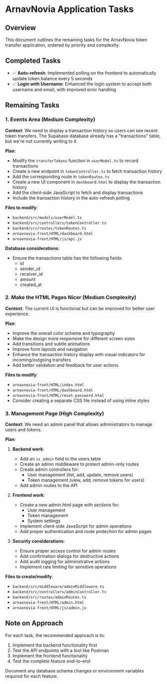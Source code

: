 # ArnavNovia Application Tasks

## Overview
This document outlines the remaining tasks for the ArnavNovia token transfer application, ordered by priority and complexity.

## Completed Tasks
- ✅ **Auto-refresh**: Implemented polling on the frontend to automatically update token balance every 5 seconds
- ✅ **Login with Username**: Enhanced the login system to accept both username and email, with improved error handling

## Remaining Tasks

### 1. Events Area (Medium Complexity)
**Context**: We need to display a transaction history so users can see recent token transfers. The Supabase database already has a "transactions" table, but we're not currently writing to it.

**Plan**:
- Modify the `transferTokens` function in `userModel.ts` to record transactions
- Create a new endpoint in `tokenController.ts` to fetch transaction history
- Add the corresponding route in `tokenRoutes.ts`
- Create a new UI component in `dashboard.html` to display the transaction history
- Add the client-side JavaScript to fetch and display transactions
- Include the transaction history in the auto-refresh polling

**Files to modify**:
- `backend/src/models/userModel.ts`
- `backend/src/controllers/tokenController.ts`
- `backend/src/routes/tokenRoutes.ts`
- `arnavnovia-front/HTML/dashboard.html`
- `arnavnovia-front/HTML/js/api.js`

**Database considerations**:
- Ensure the transactions table has the following fields:
  - id
  - sender_id
  - receiver_id
  - amount
  - created_at

### 2. Make the HTML Pages Nicer (Medium Complexity)
**Context**: The current UI is functional but can be improved for better user experience.

**Plan**:
- Improve the overall color scheme and typography
- Make the design more responsive for different screen sizes
- Add transitions and subtle animations
- Improve form layouts and navigation
- Enhance the transaction history display with visual indicators for incoming/outgoing transfers
- Add better validation and feedback for user actions

**Files to modify**:
- `arnavnovia-front/HTML/index.html`
- `arnavnovia-front/HTML/dashboard.html`
- `arnavnovia-front/HTML/reset-password.html`
- Consider creating a separate CSS file instead of using inline styles

### 3. Management Page (High Complexity)
**Context**: We need an admin panel that allows administrators to manage users and tokens.

**Plan**:
1. **Backend work**:
   - Add an `is_admin` field to the users table
   - Create an admin middleware to protect admin-only routes
   - Create admin controllers for:
     - User management (list, add, update, remove users)
     - Token management (view, add, remove tokens for users)
   - Add admin routes to the API

2. **Frontend work**:
   - Create a new admin.html page with sections for:
     - User management
     - Token management
     - System settings
   - Implement client-side JavaScript for admin operations
   - Add proper authentication and route protection for admin pages

3. **Security considerations**:
   - Ensure proper access control for admin routes
   - Add confirmation dialogs for destructive actions
   - Add audit logging for administrative actions
   - Implement rate limiting for sensitive operations

**Files to create/modify**:
- `backend/src/middleware/adminMiddleware.ts`
- `backend/src/controllers/adminController.ts`
- `backend/src/routes/adminRoutes.ts`
- `arnavnovia-front/HTML/admin.html`
- `arnavnovia-front/HTML/js/admin.js`

## Note on Approach
For each task, the recommended approach is to:
1. Implement the backend functionality first
2. Test the API endpoints with a tool like Postman
3. Implement the frontend functionality
4. Test the complete feature end-to-end

Document any database schema changes or environment variables required for each feature.
